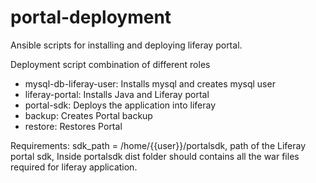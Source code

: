 # portal-deployment
Ansible scripts for installing and deploying liferay portal.

Deployment script combination of different roles
- mysql-db-liferay-user: Installs mysql and creates mysql user
- liferay-portal: Installs Java and Liferay portal   
- portal-sdk: Deploys the application into liferay  
- backup: Creates Portal backup 
- restore: Restores Portal



Requirements:
sdk_path = /home/{{user}}/portalsdk, path of the Liferay portal sdk, Inside portalsdk dist folder should contains all the war files required for liferay application.






